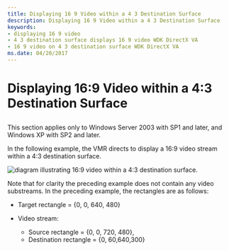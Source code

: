 ```yaml
---
title: Displaying 16 9 Video within a 4 3 Destination Surface
description: Displaying 16 9 Video within a 4 3 Destination Surface
keywords:
- displaying 16 9 video
- 4 3 destination surface displays 16 9 video WDK DirectX VA
- 16 9 video on 4 3 destination surface WDK DirectX VA
ms.date: 04/20/2017
---
```


# Displaying 16:9 Video within a 4:3 Destination Surface


## <span id="ddk_displaying_16_9_video_within_a_4_3_destination_surface_gg"></span><span id="DDK_DISPLAYING_16_9_VIDEO_WITHIN_A_4_3_DESTINATION_SURFACE_GG"></span>


This section applies only to Windows Server 2003 with SP1 and later, and Windows XP with SP2 and later.

In the following example, the VMR directs to display a 16:9 video stream within a 4:3 destination surface.

![diagram illustrating 16:9 video within a 4:3 destination surface.](images/trgrect.png)

Note that for clarity the preceding example does not contain any video substreams. In the preceding example, the rectangles are as follows:

-   Target rectangle = {0, 0, 640, 480}

-   Video stream:
    -   Source rectangle = {0, 0, 720, 480},
    -   Destination rectangle = {0, 60,640,300}

 

 





